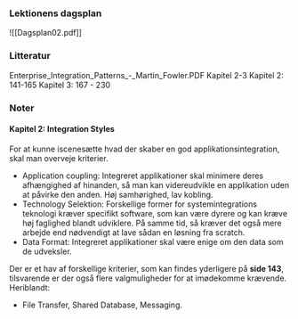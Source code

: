 ### Lektionens dagsplan

![[Dagsplan02.pdf]]
### Litteratur
Enterprise_Integration_Patterns_-_Martin_Fowler.PDF
Kapitel 2-3
Kapitel 2: 141-165
Kapitel 3: 167 - 230


### Noter

#### Kapitel 2: Integration Styles

For at kunne iscenesætte hvad der skaber en god applikationsintegration, skal man overveje kriterier.
* Application coupling: Integreret applikationer skal minimere deres afhængighed af hinanden, så man kan videreudvikle en applikation uden at påvirke den anden. Høj samhørighed, lav kobling. 
* Technology Selektion: Forskellige former for systemintegrations teknologi kræver specifikt software, som kan være dyrere og kan kræve høj faglighed blandt udviklere. På samme tid, så kræver det også mere arbejde end nødvendigt at lave sådan en løsning fra scratch.
* Data Format: Integreret applikationer skal være enige om den data som de udveksler.

Der er et hav af forskellige kriterier, som kan findes yderligere på **side 143**, tilsvarende er der også flere valgmuligheder for at imødekomme krævende.
Heriblandt:
* File Transfer, Shared Database, Messaging.


